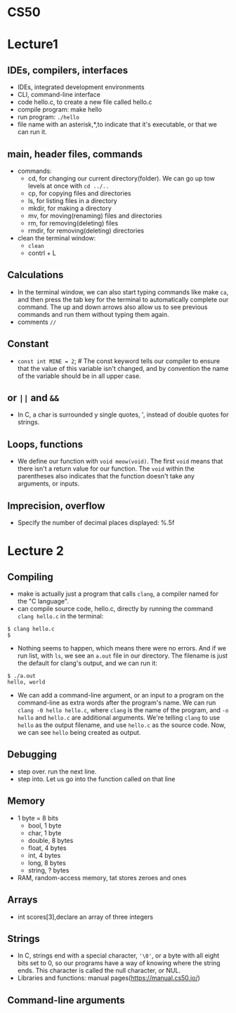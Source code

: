 # CS50
# Lecture1

## IDEs, compilers, interfaces

- IDEs, integrated development environments
- CLI, command-line interface
- code hello.c, to create a new file called hello.c
- compile program: make hello
- run program: `./hello`
- file name with an asterisk,\*,to indicate that it's executable, or that we can run it.

## main, header files, commands

- commands:
  - cd, for changing our current directory(folder). We can go up tow levels at once with `cd ../..` 
  - cp, for copying files and directories
  - ls, for listing files in a directory
  - mkdir, for making a directory
  - mv, for moving(renaming) files and directories
  - rm, for removing(deleting) files
  - rmdir, for removing(deleting) directories
- clean the terminal window:
  - `clean` 
  - contrl + L

## Calculations
- In the terminal window, we can also start typing commands like make `ca`, and then press the tab key for the terminal to automatically complete our command. The up and down arrows also allow us to see previous commands and run them without typing them again.
- comments `//`

## Constant

- `const int MINE = 2`;  \# The const keyword tells our compiler to ensure that the value of this variable isn't changed, and by convention the name of the variable should be in all upper case.


## or `||`  and `&&`
- In C, a char is surrounded y single quotes, ', instead of double quotes for strings.

## Loops, functions
- We define our function with `void meow(void)`. The first `void` means that there isn't a return value for our function. The `void` within the parentheses also indicates that the function doesn't take any arguments, or inputs.

## Imprecision, overflow
- Specify the number of decimal places displayed: %.5f

# Lecture 2
## Compiling
- make is actually just a program that calls `clang`, a compiler named for the "C language".
- can compile source code, hello.c, directly by running the command `clang hello.c` in the terminal:
```
$ clang hello.c
$
```
- Nothing seems to happen, which means there were no errors. And if we run list, with `ls`, we see an `a.out` file in our directory. The filename is just the default for clang's output, and we can run it:
```
$ ./a.out
hello, world
```
- We can add a command-line argument, or an input to a program on the command-line as extra words after the program's name. We can run `clang -0 hello hello.c`, where `clang` is the name of the program, and `-o hello` and `hello.c` are additional arguments. We're telling `clang` to use `hello` as the output filename, and use `hello.c` as the source code. Now, we can see `hello` being created as output.

## Debugging
- step over. run the next line.
- step into. Let us go into the function called on that line

## Memory

- 1 byte = 8 bits
  - bool, 1 byte
  - char, 1 byte
  - double, 8 bytes
  - float, 4 bytes
  - int, 4 bytes
  - long, 8 bytes
  - string, ? bytes
- RAM, random-access memory, tat stores zeroes and ones

## Arrays
- int scores[3],declare an array of three integers

## Strings

- In C, strings end with a special character, `'\0'`, or a byte with all eight bits set to 0, so our programs have a way of knowing where the string ends. This character is called the null character, or NUL.
- Libraries and functions: manual pages(https://manual.cs50.io/)

## Command-line arguments
